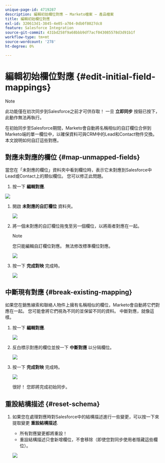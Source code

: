 ```yaml
---
unique-page-id: 4719287
description: 編輯初始欄位對應 — Marketo檔案 — 產品檔案
title: 編輯初始欄位對應
exl-id: 320613d1-3845-4e05-a704-0db0f8027dc8
feature: Salesforce Integration
source-git-commit: 431bd258f9a68bbb9df7acf043085578d3d91b1f
workflow-type: tm+mt
source-wordcount: '278'
ht-degree: 0%

---
```


# 編輯初始欄位對應 {#edit-initial-field-mappings}

>[!NOTE]
>
>此功能僅在初次同步到Salesforce之前才可供存取！ 一旦 **立即同步** 按鈕已按下，此動作無法再執行。

在初始同步至Salesforce期間，Marketo會自動將名稱相似的自訂欄位合併到Marketo端的單一欄位中，以確保資料可與CRM中的Lead和Contact物件交換。 本文說明如何自訂這些對應。

## 對應未對應的欄位 {#map-unmapped-fields}

當您在「未對應的欄位」資料夾中看到欄位時，表示它未對應到Salesforce中Lead或Contact上的類似欄位。 您可以修正此問題。

1. 按一下 **編輯對應**.

![](assets/image2014-12-9-13-3a31-3a0.png)

1. 開啟 **未對應的自訂欄位** 資料夾。

   ![](assets/two.png)

1. 將一個未對應的自訂欄位拖曳至另一個欄位，以將兩者對應在一起。

   >[!NOTE]
   >
   >您只能編輯自訂欄位對應。 無法修改標準欄位對應。

   ![](assets/three.png)

1. 按一下 **完成對映** 完成時。

   ![](assets/four.png)

## 中斷現有對應 {#break-existing-mapping}

如果您在銷售線索和聯絡人物件上擁有名稱相似的欄位，Marketo會自動將它們對應在一起。 您可能會將它們視為不同的並保留不同的資料。 中斷對應，就像這樣。

1. 按一下 **編輯對應**.

   ![](assets/image2014-12-9-13-3a31-3a37.png)

1. 反白標示對應的欄位並按一下 **中斷對應** 以分隔欄位。

   ![](assets/image2014-12-9-13-3a31-3a47.png)

1. 按一下 **完成對映** 完成時。

   ![](assets/image2014-12-9-13-3a31-3a58.png)

   很好！ 您即將完成初始同步。

## 重設結構描述 {#reset-schema}

1. 如果您在處理對應時對Salesforce中的結構描述進行一些變更，可以按一下來提取變更 **重設結構描述**.

   * 所有對應變更都將重設！
   * 重設結構描述只會新增欄位，不會移除（即使您對同步使用者隱藏這些欄位）。

   ![](assets/image2014-12-9-13-3a32-3a8.png)
